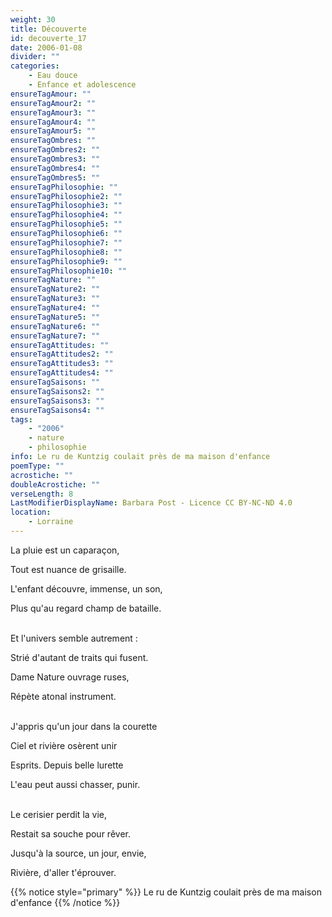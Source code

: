 ```yaml
---
weight: 30
title: Découverte
id: decouverte_17
date: 2006-01-08
divider: ""
categories:
    - Eau douce
    - Enfance et adolescence
ensureTagAmour: ""
ensureTagAmour2: ""
ensureTagAmour3: ""
ensureTagAmour4: ""
ensureTagAmour5: ""
ensureTagOmbres: ""
ensureTagOmbres2: ""
ensureTagOmbres3: ""
ensureTagOmbres4: ""
ensureTagOmbres5: ""
ensureTagPhilosophie: ""
ensureTagPhilosophie2: ""
ensureTagPhilosophie3: ""
ensureTagPhilosophie4: ""
ensureTagPhilosophie5: ""
ensureTagPhilosophie6: ""
ensureTagPhilosophie7: ""
ensureTagPhilosophie8: ""
ensureTagPhilosophie9: ""
ensureTagPhilosophie10: ""
ensureTagNature: ""
ensureTagNature2: ""
ensureTagNature3: ""
ensureTagNature4: ""
ensureTagNature5: ""
ensureTagNature6: ""
ensureTagNature7: ""
ensureTagAttitudes: ""
ensureTagAttitudes2: ""
ensureTagAttitudes3: ""
ensureTagAttitudes4: ""
ensureTagSaisons: ""
ensureTagSaisons2: ""
ensureTagSaisons3: ""
ensureTagSaisons4: ""
tags:
    - "2006"
    - nature
    - philosophie
info: Le ru de Kuntzig coulait près de ma maison d'enfance
poemType: ""
acrostiche: ""
doubleAcrostiche: ""
verseLength: 8
LastModifierDisplayName: Barbara Post - Licence CC BY-NC-ND 4.0
location:
    - Lorraine
---
```

La pluie est un caparaçon,

Tout est nuance de grisaille.

L'enfant découvre, immense, un son,

Plus qu'au regard champ de bataille.

 \
Et l'univers semble autrement :

Strié d'autant de traits qui fusent.

Dame Nature ouvrage ruses,

Répète atonal instrument.

 \
J'appris qu'un jour dans la courette

Ciel et rivière osèrent unir

Esprits. Depuis belle lurette

L'eau peut aussi chasser, punir.

 \
Le cerisier perdit la vie,

Restait sa souche pour rêver.

Jusqu'à la source, un jour, envie,

Rivière, d'aller t'éprouver.

<!-- FM:Snippet:Start data:{"id":"_simpleNotice","fields":[{"name":"content","value":"Le ruisseau le Helpert coulait près de ma maison d'enfance"}]} -->
{{% notice style="primary" %}}
Le ru de Kuntzig coulait près de ma maison d'enfance
{{% /notice %}}
<!-- FM:Snippet:End -->